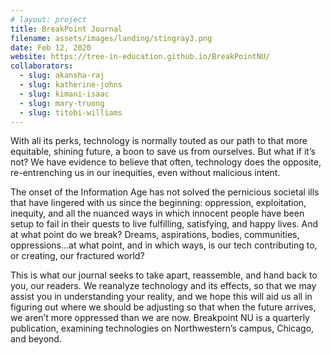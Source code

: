 ```yaml
---
# layout: project
title: BreakPoint Journal
filename: assets/images/landing/stingray3.png
date: Feb 12, 2020
website: https://tree-in-education.github.io/BreakPointNU/
collaborators:
  - slug: akansha-raj
  - slug: katherine-johns
  - slug: kimani-isaac
  - slug: mary-truong
  - slug: titobi-williams
---
```


With all its perks, technology is normally touted as our path to that more equitable, shining future, a boon to save us from ourselves. But what if it’s not? We have evidence to believe that often, technology does the opposite, re-entrenching us in our inequities, even without malicious intent. 

The onset of the Information Age has not solved the pernicious societal ills that have lingered with us since the beginning: oppression, exploitation, inequity, and all the nuanced ways in which innocent people have been setup to fail in their quests to live fulfilling, satisfying, and happy lives. And at what point do we break? Dreams, aspirations, bodies, communities, oppressions...at what point, and in which ways, is our tech contributing to, or creating, our fractured world? 

This is what our journal seeks to take apart, reassemble, and hand back to you, our readers. We reanalyze technology and its effects, so that we may assist you in understanding your reality, and we hope this will aid us all in figuring out where we should be adjusting so that when the future arrives, we aren’t more oppressed than we are now. Breakpoint NU is a quarterly publication, examining technologies on Northwestern’s campus, Chicago, and beyond. 